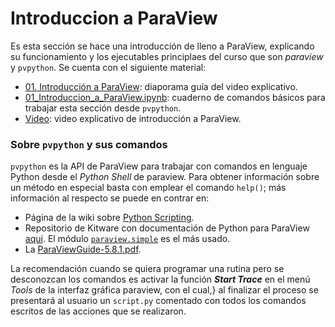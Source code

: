 # Introduccion a ParaView

Es esta sección se hace una introducción de lleno a ParaView, explicando su funcionamiento y los ejecutables principlaes del curso que son *paraview* y ```pvpython```. Se cuenta con el siguiente material:

- [01. Introducción a ParaView](01_Introduccion_a_ParaView.pdf): diaporama guía del video explicativo.
- [01_Introduccion_a_ParaView.ipynb](01_Introduccion_a_ParaView.ipynb): cuaderno de comandos básicos para trabajar esta sección desde ```pvpython```.
- [Video](): video explicativo de introducción a ParaView.

### Sobre ```pvpython``` y sus comandos

```pvpython``` es la API de ParaView para trabajar con comandos en lenguaje Python desde el *Python Shell* de paraview. Para obtener información sobre un método en especial basta con emplear el comando ```help()```; más información al respecto se puede en contrar en:

* Página de la wiki sobre [Python Scripting](https://www.paraview.org/Wiki/ParaView/Python_Scripting).
* Repositorio de Kitware con documentación de Python para ParaView [aquí](https://kitware.github.io/paraview-docs/latest/python/). El módulo [```paraview.simple```](https://kitware.github.io/paraview-docs/latest/python/paraview.simple.html) es el más usado.
* La [ParaViewGuide-5.8.1.pdf](https://www.paraview.org/files/v5.8/ParaViewGuide-5.8.1.pdf).

La recomendación cuando se quiera programar una rutina pero se desconozcan los comandos es activar la función ***Start Trace*** en el menú *Tools* de la interfaz gráfica paraview, con el cual,} al finalizar el proceso se presentará al usuario un ```script.py``` comentado con todos los comandos escritos de las acciones que se realizaron.